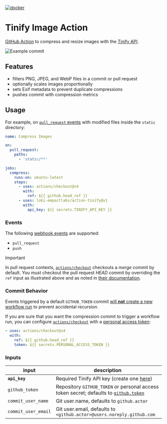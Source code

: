[![docker](https://img.shields.io/docker/v/loki2empactlabs/github-action-tinify?label=docker)](https://hub.docker.com/r/loki2empactlabs/github-action-tinify)

# Tinify Image Action

[GitHub Action](https://github.com/features/actions) to compress and resize images with the [Tinify API](https://tinypng.com/developers).

![Example commit](https://i.imgur.com/FWOosON.png)

## Features

- filters PNG, JPEG, and WebP files in a commit or pull request
- optionally scales images proportionally
- sets Exif metadata to prevent duplicate compressions
- pushes commit with compression metrics

## Usage

For example, on [`pull_request` events](https://docs.github.com/en/actions/reference/workflow-syntax-for-github-actions#onpushpull_requestpaths) with modified files inside the `static` directory:

```yaml
name: Compress Images

on:
  pull_request:
    paths:
      - 'static/**'

jobs:
  compress:
    runs-on: ubuntu-latest
    steps:
      - uses: actions/checkout@v4
        with:
          ref: ${{ github.head_ref }}
      - uses: loki-empactlabs/action-tinify@v1
        with:
          api_key: ${{ secrets.TINIFY_API_KEY }}
```

### Events

The following [webhook events](https://docs.github.com/en/actions/reference/events-that-trigger-workflows#webhook-events) are supported:

- `pull_request`
- `push`

> [!IMPORTANT]  
> In pull request contexts, [`actions/checkout`](https://github.com/actions/checkout) checkouts a _merge_ commit by default. You must checkout the pull request _HEAD_ commit by overriding the `ref` input as illustrated above and as noted in [their documentation](https://github.com/actions/checkout#Checkout-pull-request-HEAD-commit-instead-of-merge-commit).

### Commit Behavior

Events triggered by a default `GITHUB_TOKEN` commit [will **not** create a new workflow run](https://docs.github.com/en/actions/security-guides/automatic-token-authentication#using-the-github_token-in-a-workflow) to prevent accidental recursion.

If you are sure that you want the compression commit to trigger a workflow run, you can configure [`actions/checkout`](https://github.com/actions/checkout) with a [personal access token](https://docs.github.com/en/authentication/keeping-your-account-and-data-secure/managing-your-personal-access-tokens):

```yaml
- uses: actions/checkout@v4
  with:
    ref: ${{ github.head_ref }}
    token: ${{ secrets.PERSONAL_ACCESS_TOKEN }}
```

### Inputs

| input               | description                                                                                                                                                                |
| ------------------- | -------------------------------------------------------------------------------------------------------------------------------------------------------------------------- |
| **`api_key`**       | Required Tinify API key (create one [here](https://tinypng.com/developers))                                                                                                |
| `github_token`      | Repository `GITHUB_TOKEN` or personal access token secret; defaults to [`github.token`](https://docs.github.com/en/actions/security-guides/automatic-token-authentication) |
| `commit_user_name`  | Git user.name, defaults to `github.actor`                                                                                                                                  |
| `commit_user_email` | Git user.email, defaults to `<github.actor>@users.noreply.github.com`                                                                                                      |
